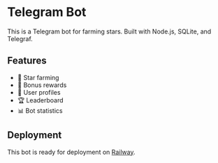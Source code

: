 # Telegram Bot

This is a Telegram bot for farming stars. Built with Node.js, SQLite, and Telegraf.

## Features
- 🌟 Star farming
- 🎁 Bonus rewards
- 👤 User profiles
- 🏆 Leaderboard
- 📊 Bot statistics

## Deployment
This bot is ready for deployment on [Railway](https://railway.app/).